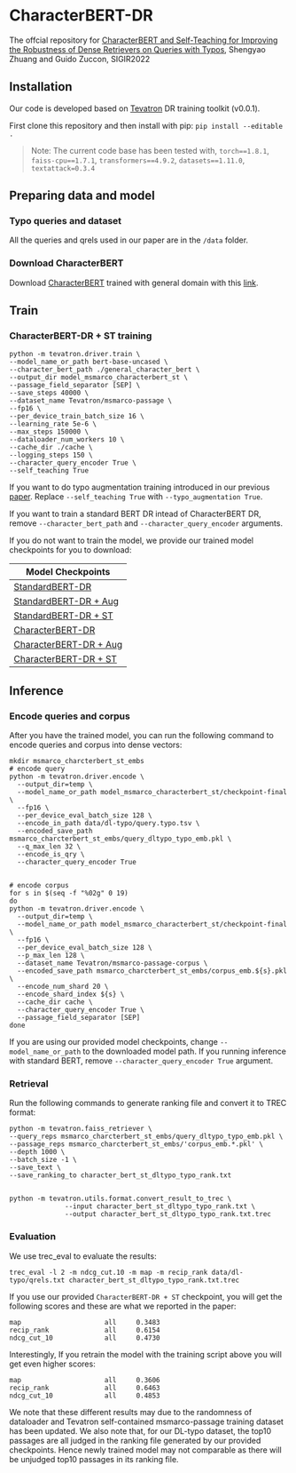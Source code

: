 # CharacterBERT-DR
The offcial repository for [CharacterBERT and Self-Teaching for Improving the Robustness of Dense Retrievers on Queries with Typos](https://arxiv.org/pdf/2204.00716.pdf), Shengyao Zhuang and Guido Zuccon, SIGIR2022

## Installation
Our code is developed based on [Tevatron](https://github.com/texttron/tevatron) DR training toolkit (v0.0.1).

First clone this repository and then install with pip:
`pip install --editable .`

> Note: The current code base has been tested with, `torch==1.8.1`, `faiss-cpu==1.7.1`, `transformers==4.9.2`, `datasets==1.11.0`, `textattack=0.3.4`

## Preparing data and model

### Typo queries and dataset
All the queries and qrels used in our paper are in the `/data` folder.

### Download CharacterBERT
Download [CharacterBERT](https://github.com/helboukkouri/character-bert/tree/0c1f5c2622950988833a9d95e29bc26864298592#pre-trained-models) trained with general domain with this [link](https://docs.google.com/uc?id=11-kSfIwSWrPno6A4VuNFWuQVYD8Bg_aZ).

## Train

### CharacterBERT-DR + ST training
```
python -m tevatron.driver.train \
--model_name_or_path bert-base-uncased \
--character_bert_path ./general_character_bert \
--output_dir model_msmarco_characterbert_st \
--passage_field_separator [SEP] \
--save_steps 40000 \
--dataset_name Tevatron/msmarco-passage \
--fp16 \
--per_device_train_batch_size 16 \
--learning_rate 5e-6 \
--max_steps 150000 \
--dataloader_num_workers 10 \
--cache_dir ./cache \
--logging_steps 150 \
--character_query_encoder True \
--self_teaching True
```
If you want to do typo augmentation training introduced in our previous [paper](https://arxiv.org/pdf/2108.12139.pdf).
Replace `--self_teaching True` with `--typo_augmentation True`.

If you want to train a standard BERT DR intead of CharacterBERT DR, remove `--character_bert_path` and `--character_query_encoder` arguments.

If you do not want to train the model, we provide our trained model checkpoints for you to download:

| Model Checkpoints                                                                                            | 
|--------------------------------------------------------------------------------------------------------------|
| [StandardBERT-DR](https://drive.google.com/file/d/1dhv1429rZpLofH5ksPp9o_VYVBj5RAjE/view?usp=sharing)        |
| [StandardBERT-DR + Aug](https://drive.google.com/file/d/1ctW2X5FaDFyp2slqzxi2oI9BSy2VQwiJ/view?usp=sharing)  |
| [StandardBERT-DR + ST](https://drive.google.com/file/d/1HQ0HMxj9y5-ouLxMACHgsQs-7vc1G_t3/view?usp=sharing)   |
| [CharacterBERT-DR](https://drive.google.com/file/d/1UaltmRpSxmeB8lJx51MCvJIpYcDlp-XG/view?usp=sharing)       |
| [CharacterBERT-DR + Aug](https://drive.google.com/file/d/1tG6seQ_ZpO9Q8U72VL6ig68s1W5D-TaF/view?usp=sharing) |
| [CharacterBERT-DR + ST](https://drive.google.com/file/d/1CJLJbPEWhwq8WtVG-rxmtlWg6IG5Esai/view?usp=sharing)  |

## Inference

### Encode queries and corpus
After you have the trained model, you can run the following command to encode queries and corpus into dense vectors:

```
mkdir msmarco_charcterbert_st_embs
# encode query
python -m tevatron.driver.encode \
  --output_dir=temp \
  --model_name_or_path model_msmarco_characterbert_st/checkpoint-final \
  --fp16 \
  --per_device_eval_batch_size 128 \
  --encode_in_path data/dl-typo/query.typo.tsv \
  --encoded_save_path msmarco_charcterbert_st_embs/query_dltypo_typo_emb.pkl \
  --q_max_len 32 \
  --encode_is_qry \
  --character_query_encoder True


# encode corpus
for s in $(seq -f "%02g" 0 19)
do
python -m tevatron.driver.encode \
  --output_dir=temp \
  --model_name_or_path model_msmarco_characterbert_st/checkpoint-final \
  --fp16 \
  --per_device_eval_batch_size 128 \
  --p_max_len 128 \
  --dataset_name Tevatron/msmarco-passage-corpus \
  --encoded_save_path msmarco_charcterbert_st_embs/corpus_emb.${s}.pkl \
  --encode_num_shard 20 \
  --encode_shard_index ${s} \
  --cache_dir cache \
  --character_query_encoder True \
  --passage_field_separator [SEP]
done
```
If you are using our provided model checkpoints, change `--model_name_or_path` to the downloaded model path.
If you running inference with standard BERT, remove `--character_query_encoder True` argument.

### Retrieval
Run the following commands to generate ranking file and convert it to TREC format:

```
python -m tevatron.faiss_retriever \
--query_reps msmarco_charcterbert_st_embs/query_dltypo_typo_emb.pkl \
--passage_reps msmarco_charcterbert_st_embs/'corpus_emb.*.pkl' \
--depth 1000 \
--batch_size -1 \
--save_text \
--save_ranking_to character_bert_st_dltypo_typo_rank.txt


python -m tevatron.utils.format.convert_result_to_trec \
              --input character_bert_st_dltypo_typo_rank.txt \
              --output character_bert_st_dltypo_typo_rank.txt.trec
```

### Evaluation
We use trec_eval to evaluate the results:

```
trec_eval -l 2 -m ndcg_cut.10 -m map -m recip_rank data/dl-typo/qrels.txt character_bert_st_dltypo_typo_rank.txt.trec
```

If you use our provided `CharacterBERT-DR + ST` checkpoint, you will get the following scores and these are what we reported in the paper:

```
map                     all     0.3483
recip_rank              all     0.6154
ndcg_cut_10             all     0.4730
```

Interestingly, If you retrain the model with the training script above you will get even higher scores:

```
map                     all     0.3606
recip_rank              all     0.6463
ndcg_cut_10             all     0.4853
```

We note that these different results may due to the randomness of dataloader
and Tevatron self-contained msmarco-passage training dataset has been updated. 
We also note that, for our DL-typo dataset, the top10 passages are all judged in the ranking file generated by our provided checkpoints.
Hence newly trained model may not comparable as there will be unjudged top10 passages in its ranking file.

